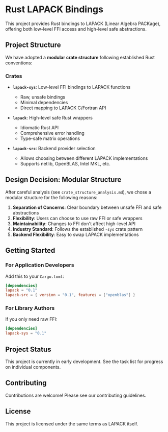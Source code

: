 # Rust LAPACK Bindings

This project provides Rust bindings to LAPACK (Linear Algebra PACKage), offering both low-level FFI access and high-level safe abstractions.

## Project Structure

We have adopted a **modular crate structure** following established Rust conventions:

### Crates

- **`lapack-sys`**: Low-level FFI bindings to LAPACK functions
  - Raw, unsafe bindings
  - Minimal dependencies
  - Direct mapping to LAPACK C/Fortran API

- **`lapack`**: High-level safe Rust wrappers
  - Idiomatic Rust API
  - Comprehensive error handling
  - Type-safe matrix operations

- **`lapack-src`**: Backend provider selection
  - Allows choosing between different LAPACK implementations
  - Supports netlib, OpenBLAS, Intel MKL, etc.

## Design Decision: Modular Structure

After careful analysis (see `crate_structure_analysis.md`), we chose a modular structure for the following reasons:

1. **Separation of Concerns**: Clear boundary between unsafe FFI and safe abstractions
2. **Flexibility**: Users can choose to use raw FFI or safe wrappers
3. **Maintainability**: Changes to FFI don't affect high-level API
4. **Industry Standard**: Follows the established `-sys` crate pattern
5. **Backend Flexibility**: Easy to swap LAPACK implementations

## Getting Started

### For Application Developers

Add this to your `Cargo.toml`:

```toml
[dependencies]
lapack = "0.1"
lapack-src = { version = "0.1", features = ["openblas"] }
```

### For Library Authors

If you only need raw FFI:

```toml
[dependencies]
lapack-sys = "0.1"
```

## Project Status

This project is currently in early development. See the task list for progress on individual components.

## Contributing

Contributions are welcome! Please see our contributing guidelines.

## License

This project is licensed under the same terms as LAPACK itself.